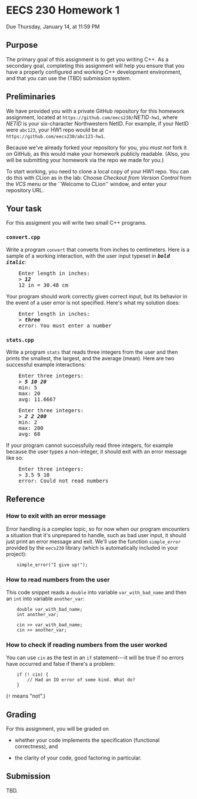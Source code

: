 # EECS 230 Homework 1

Due Thursday, January 14, at 11:59 PM

## Purpose

The primary goal of this assignment is to get you writing C++. As a secondary goal, completing this assignment will help you ensure that you have a properly configured and working C++ development environment, and that you can use the (TBD) submission system.

## Preliminaries

We have provided you with a private GitHub repository for this homework assignment, located at `https://github.com/eecs230/`*NETID*`-hw1`, where *NETID* is your six-character Northwestern NetID. For example, if your NetID were `abc123`, your HW1 repo would be at `https://github.com/eecs230/abc123-hw1`.

Because we've already forked your repository for you, you *must not* fork it on GitHub, as this would make your homework publicly readable. (Also, you will be submitting your homework via the repo we made for you.)

To start working, you need to clone a local copy of your HW1 repo. You can do this with CLion as in the lab: Choose *Checkout from Version Control* from the *VCS* menu or the ``Welcome to CLion'' window, and enter your repository URL.

## Your task

For this assigment you will write two small C++ programs.

### `convert.cpp`

Write a program `convert` that converts from inches to centimeters. Here is a sample of a working interaction, with the user input typeset in <tt><b><i>bold italic</i></b></tt>:

<pre>
    Enter length in inches:
    &gt; <b><i>12</i></b>
    12 in = 30.48 cm
</pre>

Your program should work correctly given correct input, but its behavior in the event of a user error is not specified. Here's what my solution does:

<pre>
    Enter length in inches:
    &gt; <b><i>three</i></b>
    error: You must enter a number
</pre>

### `stats.cpp`

Write a program `stats` that reads three integers from the user and then prints the smallest, the largest, and the average (mean). Here are two successful example interactions:

<pre>
    Enter three integers:
    &gt; <b><i>5 10 20</i></b>
    min: 5
    max: 20
    avg: 11.6667
</pre>

<pre>
    Enter three integers:
    &gt; <b><i>2 2 200</i></b>
    min: 2
    max: 200
    avg: 68
</pre>

If your program cannot successfully read three integers, for example because the user types a non-integer, it should exit with an error message like so:

<pre>
    Enter three integers:
    &gt; 3.5 9 10
    error: Could not read numbers
</pre>

## Reference

### How to exit with an error message

Error handling is a complex topic, so for now when our program encounters a situation that it's unprepared to handle, such as bad user input, it should just print an error message and exit. We'll use the function `simple_error` provided by the `eecs230` library (which is automatically included in your project):

```
    simple_error("I give up!");
```

### How to read numbers from the user

This code snippet reads a `double` into variable `var_with_bad_name` and then an `int` into variable `another_var`:

```
    double var_with_bad_name;
    int another_var;
    
    cin >> var_with_bad_name;
    cin >> another_var;
```

### How to check if reading numbers from the user worked

You can use `cin` as the test in an `if` statement---it will be true if no errors have occurred and false if there's a problem:

```
    if (! cin) {
        // Had an IO error of some kind. What do?
    }
```

(`!` means "not".)

## Grading

For this assignment, you will be graded on

 - whether your code implements the specification (functional
   correctness), and

 - the clarity of your code, good factoring in particular.

## Submission

TBD.
